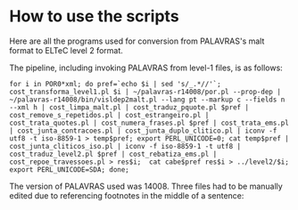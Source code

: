 # How to use the scripts
Here are all the programs used for conversion from PALAVRAS's malt format to ELTeC level 2 format.

The pipeline, including invoking PALAVRAS from level-1 files, is as follows:

``
for i in POR0*xml; do pref=`echo $i | sed 's/_.*//'`; cost_transforma_level1.pl $i | ~/palavras-r14008/por.pl --prop-dep | ~/palavras-r14008/bin/visldep2malt.pl --lang pt --markup c --fields n --xml h | cost_limpa_malt.pl | cost_traduz_pquote.pl $pref |  cost_remove_s_repetidos.pl | cost_estrangeiro.pl | cost_trata_quotes.pl | cost_numera_frases.pl $pref | cost_trata_ems.pl | cost_junta_contracoes.pl | cost_junta_duplo_clitico.pl | iconv -f utf8 -t iso-8859-1 > temp$pref; export PERL_UNICODE=0; cat temp$pref | cost_junta_cliticos_iso.pl | iconv -f iso-8859-1 -t utf8 | cost_traduz_level2.pl $pref | cost_rebatiza_ems.pl | cost_repoe_travessoes.pl > res$i;  cat cabe$pref res$i > ../level2/$i; export PERL_UNICODE=SDA; done;
``

The version of PALAVRAS used was 14008.
Three files had to be manually edited due to referencing footnotes in the middle of a sentence: 
